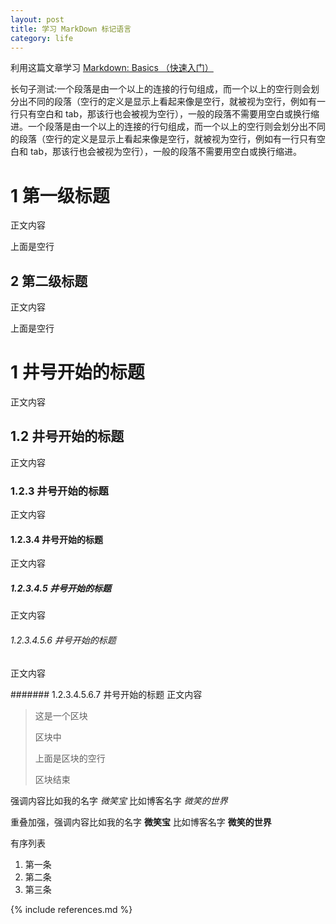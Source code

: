 ```yaml
---
layout: post
title: 学习 MarkDown 标记语言
category: life
---
```


利用这篇文章学习 [Markdown: Basics （快速入门）](http://wowubuntu.com/markdown/basic.html)

长句子测试:一个段落是由一个以上的连接的行句组成，而一个以上的空行则会划分出不同的段落（空行的定义是显示上看起来像是空行，就被视为空行，例如有一行只有空白和 tab，那该行也会被视为空行），一般的段落不需要用空白或换行缩进。一个段落是由一个以上的连接的行句组成，而一个以上的空行则会划分出不同的段落（空行的定义是显示上看起来像是空行，就被视为空行，例如有一行只有空白和 tab，那该行也会被视为空行），一般的段落不需要用空白或换行缩进。

1 第一级标题
=================
正文内容

上面是空行

2 第二级标题
----------------
正文内容

上面是空行


# 1 井号开始的标题
正文内容

## 1.2 井号开始的标题
正文内容

### 1.2.3 井号开始的标题
正文内容

#### 1.2.3.4 井号开始的标题
正文内容

##### 1.2.3.4.5 井号开始的标题
正文内容

###### 1.2.3.4.5.6 井号开始的标题
正文内容

####### 1.2.3.4.5.6.7 井号开始的标题
正文内容


>这是一个区块
>
>区块中
>
>
>上面是区块的空行
>
>区块结束


强调内容比如我的名字 *微笑宝* 比如博客名字 _微笑的世界_

重叠加强，强调内容比如我的名字 **微笑宝** 比如博客名字 __微笑的世界__


有序列表

1. 第一条
2. 第二条
3. 第三条






{% include references.md %}
